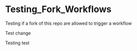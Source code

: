 # Testing_Fork_Workflows
Testing if a fork of this repo are allowed to trigger a workflow

Test change

Testing test
